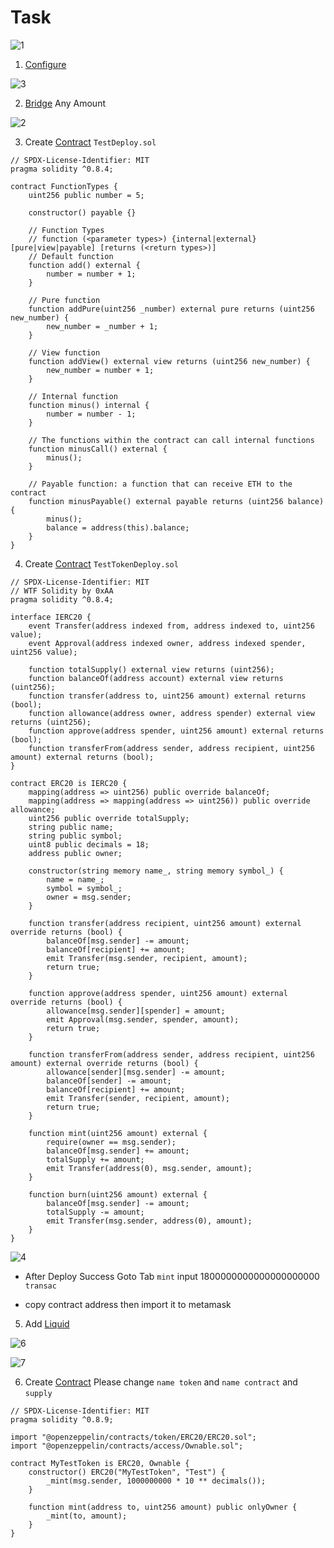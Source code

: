 
<p align="center">
  <h1>Task</h1>
</p>

![1](https://github.com/blockReal/Task-Testnet/assets/96944994/b484f38f-7a19-49f3-9d69-4c0db559a2a2)

1. <a href="https://scroll.io/portal">Configure </a>

![3](https://github.com/blockReal/Task-Testnet/assets/96944994/d463fc1f-f60b-4835-8d25-d5ad33287e7f)


2. <a href="https://scroll.io/bridge">Bridge</a> Any Amount

![2](https://github.com/blockReal/Task-Testnet/assets/96944994/48dbae02-b883-42d8-92e4-cbc8153c5b6a)


3. Create <a href="https://remix.ethereum.org/">Contract</a> `TestDeploy.sol`

```
// SPDX-License-Identifier: MIT
pragma solidity ^0.8.4;

contract FunctionTypes {
    uint256 public number = 5;

    constructor() payable {}

    // Function Types
    // function (<parameter types>) {internal|external} [pure|view|payable] [returns (<return types>)]
    // Default function
    function add() external {
        number = number + 1;
    }

    // Pure function
    function addPure(uint256 _number) external pure returns (uint256 new_number) {
        new_number = _number + 1;
    }

    // View function
    function addView() external view returns (uint256 new_number) {
        new_number = number + 1;
    }

    // Internal function
    function minus() internal {
        number = number - 1;
    }

    // The functions within the contract can call internal functions
    function minusCall() external {
        minus();
    }

    // Payable function: a function that can receive ETH to the contract
    function minusPayable() external payable returns (uint256 balance) {
        minus();
        balance = address(this).balance;
    }
}
```
4. Create <a href="https://remix.ethereum.org/">Contract</a> `TestTokenDeploy.sol`
```
// SPDX-License-Identifier: MIT
// WTF Solidity by 0xAA
pragma solidity ^0.8.4;

interface IERC20 {
    event Transfer(address indexed from, address indexed to, uint256 value);
    event Approval(address indexed owner, address indexed spender, uint256 value);

    function totalSupply() external view returns (uint256);
    function balanceOf(address account) external view returns (uint256);
    function transfer(address to, uint256 amount) external returns (bool);
    function allowance(address owner, address spender) external view returns (uint256);
    function approve(address spender, uint256 amount) external returns (bool);
    function transferFrom(address sender, address recipient, uint256 amount) external returns (bool);
}

contract ERC20 is IERC20 {
    mapping(address => uint256) public override balanceOf;
    mapping(address => mapping(address => uint256)) public override allowance;
    uint256 public override totalSupply;
    string public name;
    string public symbol;
    uint8 public decimals = 18;
    address public owner;
    
    constructor(string memory name_, string memory symbol_) {
        name = name_;
        symbol = symbol_;
        owner = msg.sender;
    }
    
    function transfer(address recipient, uint256 amount) external override returns (bool) {
        balanceOf[msg.sender] -= amount;
        balanceOf[recipient] += amount;
        emit Transfer(msg.sender, recipient, amount);
        return true;
    }
    
    function approve(address spender, uint256 amount) external override returns (bool) {
        allowance[msg.sender][spender] = amount;
        emit Approval(msg.sender, spender, amount);
        return true;
    }
    
    function transferFrom(address sender, address recipient, uint256 amount) external override returns (bool) {
        allowance[sender][msg.sender] -= amount;
        balanceOf[sender] -= amount;
        balanceOf[recipient] += amount;
        emit Transfer(sender, recipient, amount);
        return true;
    }
    
    function mint(uint256 amount) external {
        require(owner == msg.sender);
        balanceOf[msg.sender] += amount;
        totalSupply += amount;
        emit Transfer(address(0), msg.sender, amount);
    }
    
    function burn(uint256 amount) external {
        balanceOf[msg.sender] -= amount;
        totalSupply -= amount;
        emit Transfer(msg.sender, address(0), amount);
    }
}
```

![4](https://github.com/blockReal/Task-Testnet/assets/96944994/588ad675-f73b-43b8-a9ae-3a51d28c3b8f)

- After Deploy Success Goto Tab `mint` input 1800000000000000000000 `transac`


- copy contract address then import it to metamask

5. Add <a href="https://uniswap-v3.scroll.io/#/pool">Liquid</a>

![6](https://github.com/blockReal/Task-Testnet/assets/96944994/4882f1d7-abe7-4432-a62b-a089827b01cc)

![7](https://github.com/blockReal/Task-Testnet/assets/96944994/f24b5b65-c7af-4c4e-905d-c3cb79b48303)

6. Create <a href="https://remix.ethereum.org/">Contract</a> Please change `name token` and `name contract` and `supply`

```
// SPDX-License-Identifier: MIT
pragma solidity ^0.8.9;

import "@openzeppelin/contracts/token/ERC20/ERC20.sol";
import "@openzeppelin/contracts/access/Ownable.sol";

contract MyTestToken is ERC20, Ownable {
    constructor() ERC20("MyTestToken", "Test") {
        _mint(msg.sender, 1000000000 * 10 ** decimals());
    }

    function mint(address to, uint256 amount) public onlyOwner {
        _mint(to, amount);
    }
}
```

